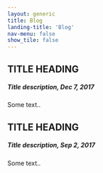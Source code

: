 ```yaml
---
layout: generic
title: Blog
landing-title: 'Blog'
nav-menu: false
show_tile: false
---
```

<!-- Main -->
<div id="main" class="alt">

<div class="row">
  <div class="leftcolumn">
    <div class="card">
      <h2>TITLE HEADING</h2>
      <h5>Title description, Dec 7, 2017</h5>
      <p>Some text..</p>
    </div>
    <div class="card">
      <h2>TITLE HEADING</h2>
      <h5>Title description, Sep 2, 2017</h5>
      <p>Some text..</p>
    </div>
  </div>
<script type="text/javascript">
  for (i<5) {
  <p>This is paragraph 1.</p>
  }
  
</script>

  
